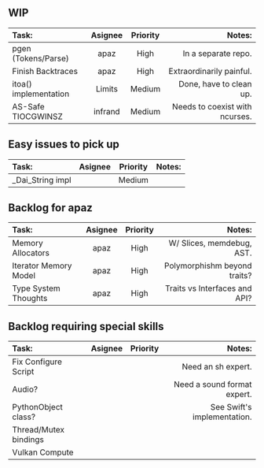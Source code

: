 
## WIP
| Task:                 | Asignee | Priority | Notes:                         |
| :-------------------- | :-----: | :------: | -----------------------------: |
| pgen (Tokens/Parse)   | apaz    | High     | In a separate repo.            |
| Finish Backtraces     | apaz    | High     | Extraordinarily painful.       |
| itoa() implementation | Limits  | Medium   | Done, have to clean up.        |
| AS-Safe TIOCGWINSZ    | infrand | Medium   | Needs to coexist with ncurses. |


## Easy issues to pick up
| Task:                 | Asignee | Priority | Notes:                         |
| :-------------------- | :-----: | :------: | -----------------------------: |
| _Dai_String impl      |         | Medium   |                                |



## Backlog for apaz
| Task:                 | Asignee | Priority | Notes:                         |
| :-------------------- | :-----: | :------: | -----------------------------: |
| Memory Allocators     | apaz    | High     | W/ Slices, memdebug, AST.      |
| Iterator Memory Model | apaz    | High     | Polymorphishm beyond traits?   |
| Type System Thoughts  | apaz    | High     | Traits vs Interfaces and API?  |


## Backlog requiring special skills
| Task:                 | Asignee | Priority | Notes:                         |
| :-------------------- | :-----: | :------: | -----------------------------: |
| Fix Configure Script  |         |          | Need an sh expert.             |
| Audio?                |         |          | Need a sound format expert.    |
| PythonObject class?   |         |          | See Swift's implementation.    |
| Thread/Mutex bindings |         |          |                                |
| Vulkan Compute        |         |          |                                |
